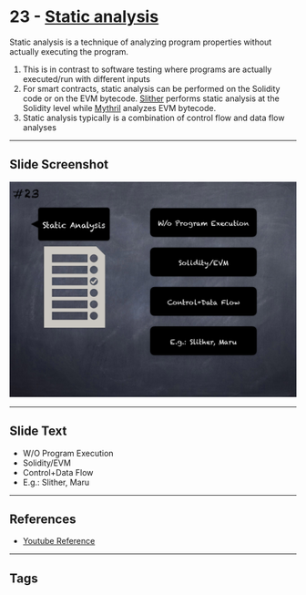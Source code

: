
# 23 - [Static analysis](./Static%20analysis.md)

Static analysis is a technique of analyzing program properties without actually executing the program. 

1. This is in contrast to software testing where programs are actually executed/run with different inputs
2. For smart contracts, static analysis can be performed on the Solidity code or on the EVM bytecode. [Slither](https://github.com/crytic/slither) performs static analysis at the Solidity level while [Mythril](https://github.com/ConsenSys/mythril) analyzes EVM bytecode.
3. Static analysis typically is a combination of control flow and data flow analyses

___
## Slide Screenshot
![023.png](../../images/6.%20Audit%20Techniques%20and%20Tools%20101/023.png)
___
## Slide Text
- W/O Program Execution
- Solidity/EVM
- Control+Data Flow
- E.g.: Slither, Maru
___
## References
- [Youtube Reference](https://youtu.be/QstpNY1IuqM?t=218)
___
## Tags
